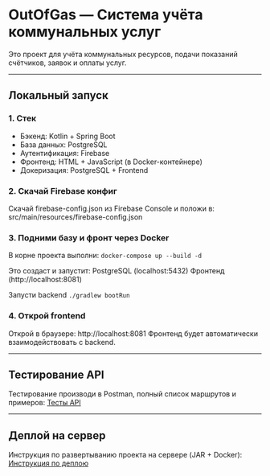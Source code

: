 # OutOfGas — Система учёта коммунальных услуг

Это проект для учёта коммунальных ресурсов, подачи показаний счётчиков, заявок и оплаты услуг.

---

## Локальный запуск

### 1. Стек

- Бэкенд: Kotlin + Spring Boot
- База данных: PostgreSQL
- Аутентификация: Firebase
- Фронтенд: HTML + JavaScript (в Docker-контейнере)
- Докеризация: PostgreSQL + Frontend


### 2. Скачай Firebase конфиг
Скачай firebase-config.json из Firebase Console и положи в:
src/main/resources/firebase-config.json

### 3. Подними базу и фронт через Docker
В корне проекта выполни:
```docker-compose up --build -d```

Это создаст и запустит:
PostgreSQL (localhost:5432)
Фронтенд (http://localhost:8081)

Запусти backend
```./gradlew bootRun```

### 4. Открой frontend
Открой в браузере:
http://localhost:8081
Фронтенд будет автоматически взаимодействовать с backend.

---

## Тестирование API
Тестирование производи в Postman, полный список маршрутов и примеров:
[Тесты API](docs/API_TESTS.md)

---

## Деплой на сервер
Инструкция по развертыванию проекта на сервере (JAR + Docker):
[Инструкция по деплою](docs/DEPLOY.md)

